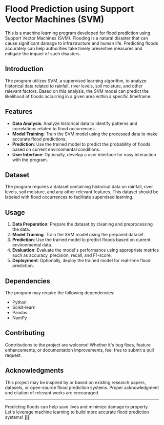 # Flood Prediction using Support Vector Machines (SVM)

This is a machine learning program developed for flood prediction using Support Vector Machines (SVM). Flooding is a natural disaster that can cause significant damage to infrastructure and human life. Predicting floods accurately can help authorities take timely preventive measures and mitigate the impact of such disasters.

## Introduction

The program utilizes SVM, a supervised learning algorithm, to analyze historical data related to rainfall, river levels, soil moisture, and other relevant factors. Based on this analysis, the SVM model can predict the likelihood of floods occurring in a given area within a specific timeframe.

## Features

- **Data Analysis**: Analyze historical data to identify patterns and correlations related to flood occurrences.
- **Model Training**: Train the SVM model using the processed data to make accurate flood predictions.
- **Prediction**: Use the trained model to predict the probability of floods based on current environmental conditions.
- **User Interface**: Optionally, develop a user interface for easy interaction with the program.

## Dataset

The program requires a dataset containing historical data on rainfall, river levels, soil moisture, and any other relevant features. This dataset should be labeled with flood occurrences to facilitate supervised learning.

## Usage

1. **Data Preparation**: Prepare the dataset by cleaning and preprocessing the data.
2. **Model Training**: Train the SVM model using the prepared dataset.
3. **Prediction**: Use the trained model to predict floods based on current environmental data.
4. **Evaluation**: Evaluate the model's performance using appropriate metrics such as accuracy, precision, recall, and F1-score.
5. **Deployment**: Optionally, deploy the trained model for real-time flood prediction.

## Dependencies

The program may require the following dependencies:

- Python
- Scikit-learn
- Pandas
- NumPy

## Contributing

Contributions to the project are welcome! Whether it's bug fixes, feature enhancements, or documentation improvements, feel free to submit a pull request.

## Acknowledgments

This project may be inspired by or based on existing research papers, datasets, or open-source flood prediction systems. Proper acknowledgment and citation of relevant works are encouraged.

---

Predicting floods can help save lives and minimize damage to property. Let's leverage machine learning to build more accurate flood prediction systems! 🌊🔮